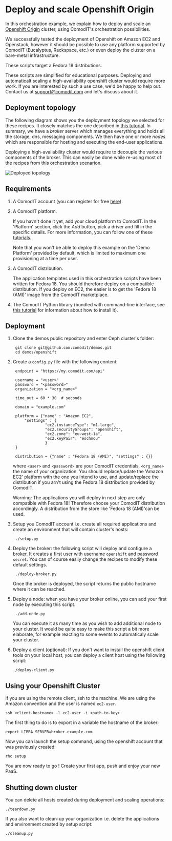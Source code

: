# Deploy and scale Openshift Origin

In this orchestration example, we explain how to deploy and scale an [Openshift Origin](https://openshift.redhat.com/community/open-source) cluster,
using ComodIT's orchestration possibilities.

We successfully tested the deployment of Openshift on Amazon EC2 and Openstack, however it should be possible to
use any platform supported by ComodIT (Eucalyptus, Rackspace, etc.) or even deploy the cluster on a bare-metal infrastructure.

These scripts target a Fedora 18 distributions.

These scripts are simplified for educational purposes. Deploying and automaticalt scaling a high-availability openshift cluster would
require more work. If you are interested by such a use case, we'd be happy to help out. Contact us at support@comodit.com and let's discuss about it.

## Deployment topology

The following diagram shows you the deployment topology we selected for these recipes. It closely matches the one described
in [this tutorial](https://openshift.redhat.com/community/wiki/build-your-own). In summary, we have a *broker* server which 
manages everything and holds all the storage, dns, messaging components. We then have one or more *nodes* which are responsible
for hosting and executing the end-user applications.

Deploying a high-availability cluster would require to decouple the various components of the broker. This can easily be done
while re-using most of the recipes from this orchestration scenarion.

![Deployed topology](http://comodit.com//static/images/posts/openshift-topology.jpg)

## Requirements

1. A ComodIT account (you can register for free [here](https://my.comodit.com/#register)).

2. A ComodIT platform.
    
    If you havn&#39;t done it yet, add your cloud platform to ComodIT. In the 'Platform'
    section, click the *Add* button, pick a driver and fill in the specific details. For
    more information, you can follow one of these [tutorials](/resources/index.html).

    Note that you won't be able to deploy this example on the 'Demo Platform' 
    provided by default, which is limited to maximum one provisioning at a time per user.

3. A ComodIT distribution.

    The application templates used in this orchestration scripts have been written for 
    Fedora 18. You should therefore deploy on a compatible distribution. If you deploy
    on EC2, the easier is to get the 'Fedora 18 (AMI)' image from the ComodIT 
    marketplace.

4. The ComodIT Python library (bundled with command-line interface, see [this
tutorial](/resources/tutorials/cli.html) for information about how to install it).


## Deployment

1. Clone the demos public repository and enter Ceph cluster's folder:

        git clone git@github.com:comodit/demos.git
        cd demos/openshift

2. Create a `config.py` file with the following content:

        endpoint = "https://my.comodit.com/api"
        
        username = "<user>"
        password = "<password>"
        organization = "<org_name>"
        
        time_out = 60 * 30  # seconds
        
        domain = "example.com"
        
        platform = {"name" : "Amazon EC2",
            "settings" : {
                     "ec2.instanceType": "m1.large",
                     "ec2.securityGroups": "openshift",
                     "ec2.zone": "eu-west-1a",
                     "ec2.keyPair": "eschnou"
                     }
        }
        
        distribution = {"name" : "Fedora 18 (AMI)", "settings" : {}}

    where `<user>` and `<password>` are your ComodIT credentials, `<org_name>` the name of your organization. 
    You should replace/update the 'Amazon EC2' platform with the one you intend to use, and update/replace the 
    distribution if you arn't using the Fedora 18 distribution provided by ComodIT.

    Warning: The applications you will deploy in next step are
    only compatible with Fedora 18! Therefore choose your ComodIT distribution
    accordingly. A distribution from the store like 'Fedora 18 (AMI)'can be used.

3. Setup you ComodIT account i.e. create all required applications and create
an environment that will contain cluster's hosts:

        ./setup.py

4. Deploy the broker: the following script will deploy and configure a broker. It creates a first user with username `openshift` and password `secret`.
You can of course easily change the recipes to modify these default settings.

        ./deploy-broker.py
        
    Once the broker is deployed, the script returns the public hostname where it can be reached.

5. Deploy a node: when you have your broker online, you can add your first node by executing this script.

        ./add-node.py

    You can execute it as many time as you wish to add additional node to your cluster. It would be quite easy to 
    make this script a bit more elaborate, for example reacting to some events to automaticaly scale your cluster.

6. Deploy a client (optional): If you don't want to install the openshift client tools on your 
local host, you can deploy a client host using the following script:

       ./deploy-client.py

## Using your Openshift Cluster

If you are using the remote client, ssh to the machine. We are using the Amazon convention and the 
user is named `ec2-user`.

    ssh <client-hostname> -l ec2-user -i <path-to-key>

The first thing to do is to export in a variable the hostname of the broker:

    export LIBRA_SERVER=broker.example.com

Now you can launch the setup command, using the openshift account that was previously created:

    rhc setup

You are now ready to go ! Create your first app, push and enjoy your new PaaS.

## Shutting down cluster

You can delete all hosts created during deployment and scaling operations:

    ./teardown.py

If you also want to clean-up your organization i.e. delete the applications and
environment created by setup script:

    ./cleanup.py


